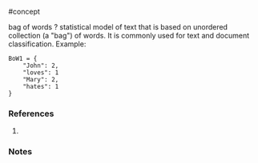 #concept

bag of words
?
statistical model of text that is based on unordered collection (a "bag") of words. It is commonly used for text and document classification.
Example:
```
BoW1 = {
	"John": 2,
	"loves": 1
	"Mary": 2,
	"hates": 1
}
```
### References
1.
### Notes
<!--LEARN:hJhDwxch-->




